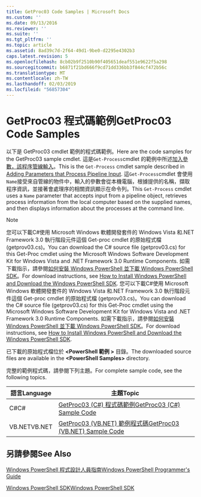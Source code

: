 ```yaml
---
title: GetProc03 Code Samples | Microsoft Docs
ms.custom: ''
ms.date: 09/13/2016
ms.reviewer: ''
ms.suite: ''
ms.tgt_pltfrm: ''
ms.topic: article
ms.assetid: 8ad39c7d-2f64-49d1-9be0-d2295e4302b3
caps.latest.revision: 5
ms.openlocfilehash: 8cb02b9f2510b90f405651deaf551e9622f5a298
ms.sourcegitcommit: b6871f21bd666f9cd71dd336bb3f844cf472b56c
ms.translationtype: MT
ms.contentlocale: zh-TW
ms.lasthandoff: 02/03/2019
ms.locfileid: "56857304"
---
```

# <a name="getproc03-code-samples"></a><span data-ttu-id="4e7f5-102">GetProc03 程式碼範例</span><span class="sxs-lookup"><span data-stu-id="4e7f5-102">GetProc03 Code Samples</span></span>

<span data-ttu-id="4e7f5-103">以下是 GetProc03 cmdlet 範例的程式碼範例。</span><span class="sxs-lookup"><span data-stu-id="4e7f5-103">Here are the code samples for the GetProc03 sample cmdlet.</span></span> <span data-ttu-id="4e7f5-104">這是`Get-Process`cmdlet 的範例中所述[加入參數，該程序管線輸入](../cmdlet/adding-parameters-that-process-pipeline-input.md)。</span><span class="sxs-lookup"><span data-stu-id="4e7f5-104">This is the `Get-Process` cmdlet sample described in [Adding Parameters that Process Pipeline Input](../cmdlet/adding-parameters-that-process-pipeline-input.md).</span></span> <span data-ttu-id="4e7f5-105">這`Get-Process`cmdlet 會使用`Name`接受來自管線的物件中，輸入的參數會從本機電腦，根據提供的名稱，擷取程序資訊，並接著會處理序的相關資訊顯示在命令列。</span><span class="sxs-lookup"><span data-stu-id="4e7f5-105">This `Get-Process` cmdlet uses a `Name` parameter that accepts input from a pipeline object, retrieves process information from the local computer based on the supplied names, and then displays information about the processes at the command line.</span></span>

> [!NOTE]
> <span data-ttu-id="4e7f5-106">您可以下載C#使用 Microsoft Windows 軟體開發套件的 Windows Vista 和.NET Framework 3.0 執行階段元件這個 Get-proc cmdlet 的原始程式檔 (getprov03.cs)。</span><span class="sxs-lookup"><span data-stu-id="4e7f5-106">You can download the C# source file (getprov03.cs) for this Get-Proc cmdlet using the Microsoft Windows Software Development Kit for Windows Vista and .NET Framework 3.0 Runtime Components.</span></span> <span data-ttu-id="4e7f5-107">如需下載指示，請參閱[如何安裝 Windows PowerShell 並下載 Windows PowerShell SDK](/powershell/developer/installing-the-windows-powershell-sdk)。</span><span class="sxs-lookup"><span data-stu-id="4e7f5-107">For download instructions, see [How to Install Windows PowerShell and Download the Windows PowerShell SDK](/powershell/developer/installing-the-windows-powershell-sdk).</span></span>
> <span data-ttu-id="4e7f5-108">您可以下載C#使用 Microsoft Windows 軟體開發套件的 Windows Vista 和.NET Framework 3.0 執行階段元件這個 Get-proc cmdlet 的原始程式檔 (getprov03.cs)。</span><span class="sxs-lookup"><span data-stu-id="4e7f5-108">You can download the C# source file (getprov03.cs) for this Get-Proc cmdlet using the Microsoft Windows Software Development Kit for Windows Vista and .NET Framework 3.0 Runtime Components.</span></span> <span data-ttu-id="4e7f5-109">如需下載指示，請參閱[如何安裝 Windows PowerShell 並下載 Windows PowerShell SDK](/powershell/developer/installing-the-windows-powershell-sdk)。</span><span class="sxs-lookup"><span data-stu-id="4e7f5-109">For download instructions, see [How to Install Windows PowerShell and Download the Windows PowerShell SDK](/powershell/developer/installing-the-windows-powershell-sdk).</span></span>
>
> <span data-ttu-id="4e7f5-110">已下載的原始程式檔位於 **\<PowerShell 範例 >** 目錄。</span><span class="sxs-lookup"><span data-stu-id="4e7f5-110">The downloaded source files are available in the **\<PowerShell Samples>** directory.</span></span>

<span data-ttu-id="4e7f5-111">完整的範例程式碼，請參閱下列主題。</span><span class="sxs-lookup"><span data-stu-id="4e7f5-111">For complete sample code, see the following topics.</span></span>

|<span data-ttu-id="4e7f5-112">語言</span><span class="sxs-lookup"><span data-stu-id="4e7f5-112">Language</span></span>|<span data-ttu-id="4e7f5-113">主題</span><span class="sxs-lookup"><span data-stu-id="4e7f5-113">Topic</span></span>|
|--------------|-----------|
|<span data-ttu-id="4e7f5-114">C#</span><span class="sxs-lookup"><span data-stu-id="4e7f5-114">C#</span></span>|[<span data-ttu-id="4e7f5-115">GetProc03 (C#) 程式碼範例</span><span class="sxs-lookup"><span data-stu-id="4e7f5-115">GetProc03 (C#) Sample Code</span></span>](./getproc03-csharp-sample-code.md)|
|<span data-ttu-id="4e7f5-116">VB.NET</span><span class="sxs-lookup"><span data-stu-id="4e7f5-116">VB.NET</span></span>|[<span data-ttu-id="4e7f5-117">GetProc03 (VB.NET) 範例程式碼</span><span class="sxs-lookup"><span data-stu-id="4e7f5-117">GetProc03 (VB.NET) Sample Code</span></span>](./getproc03-vb-net-sample-code.md)|

## <a name="see-also"></a><span data-ttu-id="4e7f5-118">另請參閱</span><span class="sxs-lookup"><span data-stu-id="4e7f5-118">See Also</span></span>

[<span data-ttu-id="4e7f5-119">Windows PowerShell 程式設計人員指南</span><span class="sxs-lookup"><span data-stu-id="4e7f5-119">Windows PowerShell Programmer's Guide</span></span>](./windows-powershell-programmer-s-guide.md)

[<span data-ttu-id="4e7f5-120">Windows PowerShell SDK</span><span class="sxs-lookup"><span data-stu-id="4e7f5-120">Windows PowerShell SDK</span></span>](../windows-powershell-reference.md)